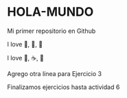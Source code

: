 # HOLA-MUNDO

Mi primer repositorio en Github

I love 🐶, 🎵, :football:

I love :mate:, :coffee:, 🍉

Agrego otra línea para Ejercicio 3

Finalizamos ejercicios hasta actividad 6
